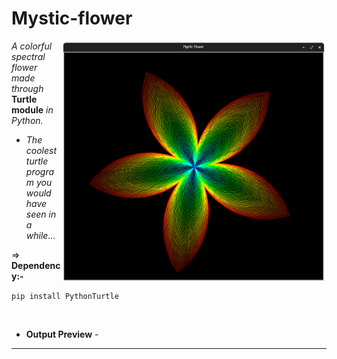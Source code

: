 # Mystic-flower

<img align="right" alt="Coding" width="425" src="https://raw.githubusercontent.com/Xenometon/Mystic-flower/main/preview.png"> 

*A colorful spectral flower made through* **Turtle module** *in Python.*

- *The coolest turtle program you would have seen in a while...*

⇒ **Dependency:-**

`pip install PythonTurtle`

<br>

- **Output Preview** -






-----------------------------
